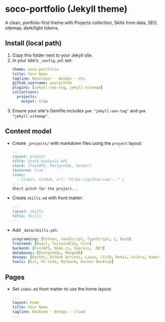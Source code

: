 # soco-portfolio (Jekyll theme)
A clean, portfolio-first theme with Projects collection, Skills from data, SEO, sitemap, dark/light tokens.

## Install (local path)
1. Copy this folder next to your Jekyll site.
2. In your site's `_config.yml` set:
   ```yaml
   theme: soco-portfolio
   title: Your Name
   tagline: Developer · DevOps · etc.
   github_username: yourgithub
   plugins: [jekyll-seo-tag, jekyll-sitemap]
   collections:
     projects:
       output: true
   ```
3. Ensure your site's Gemfile includes `gem "jekyll-seo-tag"` and `gem "jekyll-sitemap"`.

## Content model
- Create `_projects/` with markdown files using the `project` layout:
  ```markdown
  ---
  layout: project
  title: Stock Analysis API
  stack: [FastAPI, PostgreSQL, Docker]
  featured: true
  links:
    - {label: GitHub, url: "https://github.com/..." }
  ---
  Short pitch for the project...
  ```
- Create `skills.md` with front matter:
  ```markdown
  ---
  layout: skills
  title: Skills
  ---
  ```
- Add `_data/skills.yml`:
  ```yaml
  programming: [Python, JavaScript, TypeScript, C, Bash]
  frontend: [React, TailwindCSS, Vite]
  backend: [FastAPI, Node.js, Express, .NET]
  databases: [PostgreSQL, MongoDB]
  devops: [Docker, GitHub Actions, Linux, CI/CD, Redis, Celery, Kubernetes]
  tools: [Git, VS Code, PyCharm, Docker Desktop]
  ```

## Pages
- Set `index.md` front matter to use the home layout:
  ```yaml
  ---
  layout: home
  title: Your Name
  tagline: Backend · DevOps · Cloud
  ---
  ```